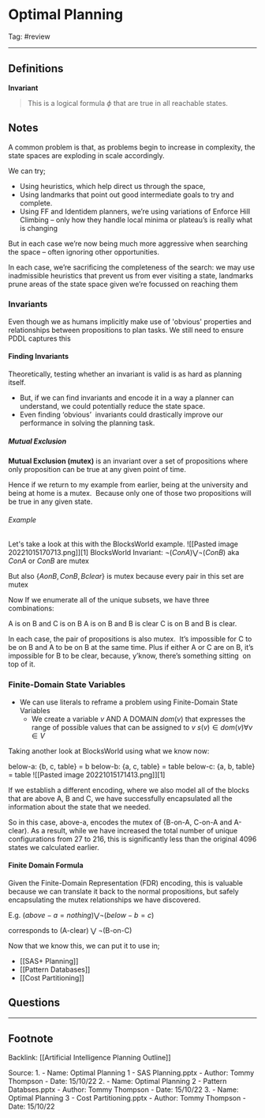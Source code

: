 # Optimal Planning
Tag: #review 

---
## Definitions
**Invariant**
> This is a logical formula $\phi$ that are true in all reachable states.
## Notes

A common problem is that, as problems begin to increase in complexity, the state spaces are exploding in scale accordingly.

We can try;
- Using heuristics, which help direct us through the space,
- Using landmarks that point out good intermediate goals to try and complete.
- Using FF and Identidem planners, we’re using variations of Enforce Hill Climbing – only how they handle local minima or plateau’s is really what is changing

But in each case we’re now being much more aggressive when searching the space – often ignoring other opportunities.

In each case, we’re sacrificing the completeness of the search: we may use inadmissible heuristics that prevent us from ever visiting a state, landmarks prune areas of the state space given we’re focussed on reaching them

### Invariants

Even though we as humans implicitly make use of 'obvious' properties and relationships between propositions to plan tasks. We still need to ensure PDDL captures this

#### Finding Invariants

Theoretically, testing whether an invariant is valid is as hard as planning itself.
- But, if we can find invariants and encode it in a way a planner can understand, we could potentially reduce the state space.  
- Even finding ‘obvious’  invariants could drastically improve our performance in solving the planning task.

##### Mutual Exclusion

**Mutual Exclusion (mutex)** is an invariant over a set of propositions where only proposition can be true at any given point of time.

Hence if we return to my example from earlier, being at the university and being at home is a mutex.  Because only one of those two propositions will be true in any given state.

###### Example
Let's take a look at this with the BlocksWorld example.
![[Pasted image 20221015170713.png]][1]
BlocksWorld Invariant:
$¬(ConA) ⋁ ¬ (ConB)$
aka $ConA$ or $ConB$ are mutex

But also
{$AonB, ConB,Bclear$} is mutex because every pair in this set are mutex

Now If we enumerate all of the unique subsets, we have three combinations:

A is on B and C is on B
A is on B and B is clear
C is on B and B is clear.

In each case, the pair of propositions is also mutex.  It’s impossible for C to be on B and A to be on B at the same time.
Plus if either A or C are on B, it’s impossible for B to be clear, because, y’know, there’s something sitting  on top of it.

### Finite-Domain State Variables

- We can use literals to reframe a problem using Finite-Domain State Variables
	- We create a variable $v$ AND A DOMAIN $dom(v)$ that expresses the range of possible values that can be assigned to $v$
		$s(v) \in dom(v) ∀ v \in V$

Taking another look at BlocksWorld using what we know now:

below-a: {b, c, table} = b
below-b: {a, c, table} = table
below-c: {a, b, table} = table
![[Pasted image 20221015171413.png]][1]

If we establish a different encoding, where we also model all of the blocks that are above A, B and C, we have successfully encapsulated all the information about the state that we needed.

So in this case, above-a, encodes the mutex of {B-on-A, C-on-A and A-clear).
As a result, while we have increased the total number of unique configurations from 27 to 216, this is significantly less than the original 4096 states we calculated earlier.

#### Finite Domain Formula

Given the Finite-Domain Representation (FDR) encoding, this is valuable because we can translate it back to the normal propositions, but safely encapsulating the mutex relationships we have discovered.

E.g.
$(above-a = nothing) ⋁ ¬( below-b = c)$

corresponds to 
(A-clear) ⋁ ¬(B-on-C)


Now that we know this, we can put it to use in;
- [[SAS+ Planning]]
- [[Pattern Databases]]
- [[Cost Partitioning]]

## Questions

---
## Footnote

Backlink: [[Artificial Intelligence Planning Outline]]

Source:
1. 
	- Name: Optimal Planning 1 - SAS Planning.pptx
	- Author: Tommy Thompson
	- Date: 15/10/22
2. 
	- Name: Optimal Planning 2 - Pattern Databses.pptx
	- Author: Tommy Thompson
	- Date: 15/10/22
3. 
	- Name: Optimal Planning 3 - Cost Partitioning.pptx
	- Author: Tommy Thompson
	- Date: 15/10/22


